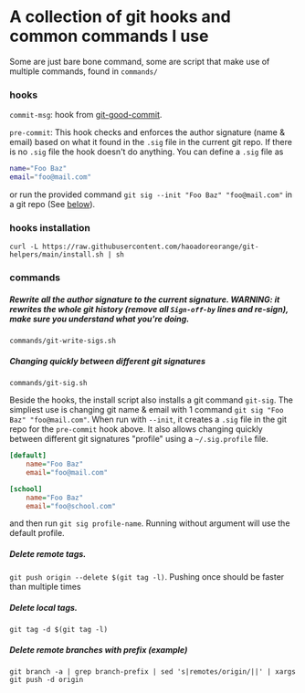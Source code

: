 # A collection of git hooks and common commands I use

Some are just bare bone command, some are script that make use of multiple
commands, found in `commands/`

### hooks

`commit-msg`: hook from
[git-good-commit](https://github.com/tommarshall/git-good-commit).

`pre-commit`: This hook checks and enforces the author signature (name & email)
based on what it found in the `.sig` file in the current git repo. If there is
no `.sig` file the hook doesn't do anything. You can define a `.sig` file as

```sh
name="Foo Baz"
email="foo@mail.com"
```

or run the provided command `git sig --init "Foo Baz" "foo@mail.com"` in a git
repo (See [below](#commands)).

### hooks installation

`curl -L https://raw.githubusercontent.com/haoadoreorange/git-helpers/main/install.sh | sh`

### commands

##### Rewrite all the author signature to the current signature. WARNING: it rewrites the whole git history (remove all `Sign-off-by` lines and re-sign), make sure you understand what you're doing.

`commands/git-write-sigs.sh`

##### Changing quickly between different git signatures

`commands/git-sig.sh`

Beside the hooks, the install script also installs a git command `git-sig`. The
simpliest use is changing git name & email with 1 command
`git sig "Foo Baz" "foo@mail.com"`. When run with `--init`, it creates a `.sig`
file in the git repo for the `pre-commit` hook above. It also allows changing
quickly between different git signatures "profile" using a `~/.sig.profile`
file.

```ini
[default]
    name="Foo Baz"
    email="foo@mail.com"

[school]
    name="Foo Baz"
    email="foo@school.com"
```

and then run `git sig profile-name`. Running without argument will use the
default profile.

##### Delete remote tags.

`git push origin --delete $(git tag -l)`. Pushing once should be faster than
multiple times

##### Delete local tags.

`git tag -d $(git tag -l)`

##### Delete remote branches with prefix (example)

`git branch -a | grep branch-prefix | sed 's|remotes/origin/||' | xargs git push -d origin`
